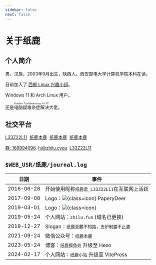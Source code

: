 ```yaml
---
sidebar: false
next: false
---
```


# 关于纸鹿
## 个人简介
男，汉族，2003年9月出生，陕西人。西安邮电大学计算机学院本科在读。

目前加入了 [西邮 Linux 兴趣小组](https://github.com/xiyou-linuxer)。

Windows 11 和 Arch Linux 用户。

还是<ruby>电脑疑难杂症解决<rt>Problem Troubleshooting for PC</rt></ruby>大佬。

## 社交平台
[<Badge type="info"><i class="fa-brands fa-github"></i>L33Z22L11</Badge>](https://github.com/L33Z22L11)&nbsp;
[<Badge type="info"><i class="fa-brands fa-bilibili"></i>纸鹿本鹿</Badge>](https://space.bilibili.com/108831145)&nbsp;
[<Badge type="info"><i class="fa-solid fa-headphones"></i>纸鹿本鹿</Badge>](https://music.163.com/#/user/444705789)&nbsp;
[<Badge type="info"><i class="fa-brands fa-tiktok"></i>纸鹿本鹿</Badge>](https://www.douyin.com/user/MS4wLjABAAAAZAPNtC8Y1WxImZhAup5OwQmi3WNgTlFiWTvK6wOrjSOuRBfTfyYg5yIkNBsOxG3c)&nbsp;

[<Badge type="info"><i class="fa-brands fa-qq"></i>群: 169994096</Badge>](https://jq.qq.com/?_wv=1027&k=lQfNSeEd)&nbsp;
[<Badge type="info"><i class="fa-solid fa-envelope"></i>hi@zhilu.cyou</Badge>](mailto:hi@zhilu.cyou)&nbsp;
[<Badge type="info"><i class="fa-brands fa-telegram"></i>L33Z22L11</Badge>](https://t.me/L33Z22L11)&nbsp;

## `$WEB_USR/纸鹿/journal.log`
|    日期    | 事件                                         |
| :--------: | -------------------------------------------- |
| 2016-06-28 | 开始使用昵称`纸鹿君_L33Z22L11`在互联网上活跃 |
| 2017-09-08 | Logo：![](/zhilu.svg){class=icon} PaperyDeer |
| 2019-03-01 | Logo：![](/icon.png){class=icon}             |
| 2019-05-24 | 个人网站：`zhilu.fun` (域名已更换)           |
| 2019-12-27 | Slogan：`纸鹿至麓不知路，支炉制露不止漉`     |
| 2021-09-24 | 微信公众号：`纸鹿本鹿`                       |
| 2023-05-24 | 博客：`纸鹿摸鱼处` 升级至 Hexo               |
| 2024-02-17 | 个人网站：`纸鹿小站` 升级至 VitePress        |
